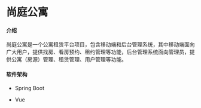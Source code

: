 # 尚庭公寓

#### 介绍
尚庭公寓是一个公寓租赁平台项目，包含移动端和后台管理系统，其中移动端面向广大用户，提供找房、看房预约、租约管理等功能，后台管理系统面向管理员，提供公寓（房源）管理、租赁管理、用户管理等功能。

#### 软件架构
- Spring Boot

- Vue



